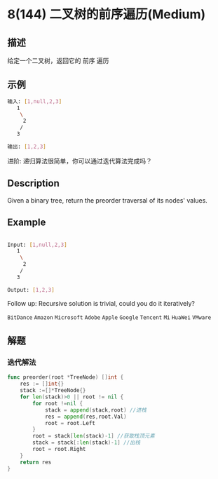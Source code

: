 # 8(144) 二叉树的前序遍历(Medium)

## 描述

给定一个二叉树，返回它的 前序 遍历

## 示例

```bash
输入: [1,null,2,3]  
   1
    \
     2
    /
   3 

输出: [1,2,3]
``` 

进阶: 递归算法很简单，你可以通过迭代算法完成吗？

## Description

Given a binary tree, return the preorder traversal of its nodes' values.

## Example

```bash

Input: [1,null,2,3]
   1
    \
     2
    /
   3

Output: [1,2,3]

```
Follow up: Recursive solution is trivial, could you do it iteratively?

`BitDance` `Amazon` `Microsoft` `Adobe` `Apple` `Google` `Tencent` `Mi` `HuaWei` `VMware`

## 解题

### 迭代解法
```go
func preorder(root *TreeNode) []int {
	res := []int{}
	stack :=[]*TreeNode{}
	for len(stack)>0 || root != nil {
		for root !=nil {
			stack = append(stack,root) //进栈
			res = append(res,root.Val)
			root = root.Left
		}
		root = stack[len(stack)-1] //获取栈顶元素
		stack = stack[:len(stack)-1] //出栈
		root = root.Right
	}
	return res
}
```